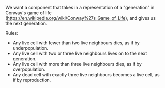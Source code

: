 

We want a component that takes in a representation of a "generation" in
Conway's game of life (https://en.wikipedia.org/wiki/Conway%27s_Game_of_Life),
and gives us the next generation.

Rules:
- Any live cell with fewer than two live neighbours dies, as if by underpopulation.
- Any live cell with two or three live neighbours lives on to the next generation.
- Any live cell with more than three live neighbours dies, as if by overpopulation.
- Any dead cell with exactly three live neighbours becomes a live cell, as if by reproduction.

